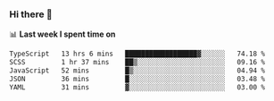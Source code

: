 ### Hi there 👋

<!--
**DBvc/DBvc** is a ✨ _special_ ✨ repository because its `README.md` (this file) appears on your GitHub profile.

Here are some ideas to get you started:

- 🔭 I’m currently working on ...
- 🌱 I’m currently learning ...
- 👯 I’m looking to collaborate on ...
- 🤔 I’m looking for help with ...
- 💬 Ask me about ...
- 📫 How to reach me: ...
- 😄 Pronouns: ...
- ⚡ Fun fact: ...
-->

📊 **Last week I spent time on**
<!--START_SECTION:waka-->

```txt
TypeScript   13 hrs 6 mins   ██████████████████▓░░░░░░   74.18 %
SCSS         1 hr 37 mins    ██▒░░░░░░░░░░░░░░░░░░░░░░   09.16 %
JavaScript   52 mins         █▒░░░░░░░░░░░░░░░░░░░░░░░   04.94 %
JSON         36 mins         █░░░░░░░░░░░░░░░░░░░░░░░░   03.48 %
YAML         31 mins         ▓░░░░░░░░░░░░░░░░░░░░░░░░   03.00 %
```

<!--END_SECTION:waka-->
